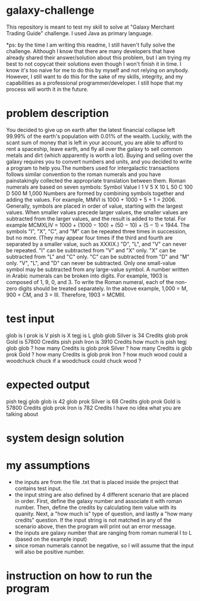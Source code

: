 # galaxy-challenge
This repository is meant to test my skill to solve at "Galaxy Merchant Trading Guide" challenge. I used Java as primary language.

*ps: by the time I am writing this readme, I still haven't fully solve the challenge. Although I know that there are many developers that have already shared their answer/solution about this problem, but I am trying my best to not copycat their solutions even though I won't finish it in time. I know it's too naive for me to do this by myself and not relying on anybody. However, I still want to do this for the sake of my skills, integrity, and my capabilities as a professional programmer/developer. I still hope that my process will worth it in the future.

# problem description
You decided to give up on earth after the latest financial collapse left 99.99% of the earth's
population with 0.01% of the wealth. Luckily, with the scant sum of money that is left in your
account, you are able to afford to rent a spaceship, leave earth, and fly all over the galaxy to sell
common metals and dirt (which apparently is worth a lot). Buying and selling over the galaxy
requires you to convert numbers and units, and you decided to write a program to help you.The
numbers used for intergalactic transactions follows similar convention to the roman numerals and
you have painstakingly collected the appropriate translation between them. Roman numerals are
based on seven symbols:
Symbol Value
I 1
V 5
X 10
L 50
C 100
D 500
M 1,000
Numbers are formed by combining symbols together and adding the values. For example, MMVI is
1000 + 1000 + 5 + 1 = 2006. Generally, symbols are placed in order of value, starting with the
largest values. When smaller values precede larger values, the smaller values are subtracted from
the larger values, and the result is added to the total. For example MCMXLIV = 1000 + (1000 −
100) + (50 − 10) + (5 − 1) = 1944.
The symbols "I", "X", "C", and "M" can be repeated three times in succession, but no more. (They
may appear four times if the third and fourth are separated by a smaller value, such as XXXIX.)
"D", "L", and "V" can never be repeated.
"I" can be subtracted from "V" and "X" only. "X" can be subtracted from "L" and "C" only. "C" can
be subtracted from "D" and "M" only. "V", "L", and "D" can never be subtracted.
Only one small-value symbol may be subtracted from any large-value symbol.
A number written in Arabic numerals can be broken into digits. For example, 1903 is composed of
1, 9, 0, and 3. To write the Roman numeral, each of the non-zero digits should be treated separately.
In the above example, 1,000 = M, 900 = CM, and 3 = III. Therefore, 1903 = MCMIII.

# test input
glob is I
prok is V
pish is X
tegj is L 
glob glob Silver is 34 Credits
glob prok Gold is 57800 Credits
pish pish Iron is 3910 Credits
how much is pish tegj glob glob ?
how many Credits is glob prok Silver ?
how many Credits is glob prok Gold ?
how many Credits is glob prok Iron ?
how much wood could a woodchuck chuck if a woodchuck could chuck wood ?

# expected output
pish tegj glob glob is 42
glob prok Silver is 68 Credits
glob prok Gold is 57800 Credits
glob prok Iron is 782 Credits
I have no idea what you are talking about

# system design solution


# my assumptions
- the inputs are from the file .txt that is placed inside the project that contains test input.
- the input string are also defined by 4 different scenario that are placed in order. First, define the galaxy number and associate it with roman number. Then, define the credits by calculating item value with its quanity. Next, a "how much is" type of question, and lastly a "how many credits" question. 
If the input string is not matched in any of the scenario above, then the program will print out an error message.
- the inputs are galaxy number that are ranging from roman numeral I to L (based on the example input)
- since roman numerals cannot be negative, so I will assume that the input will also be positive number.

# instruction on how to run the program
